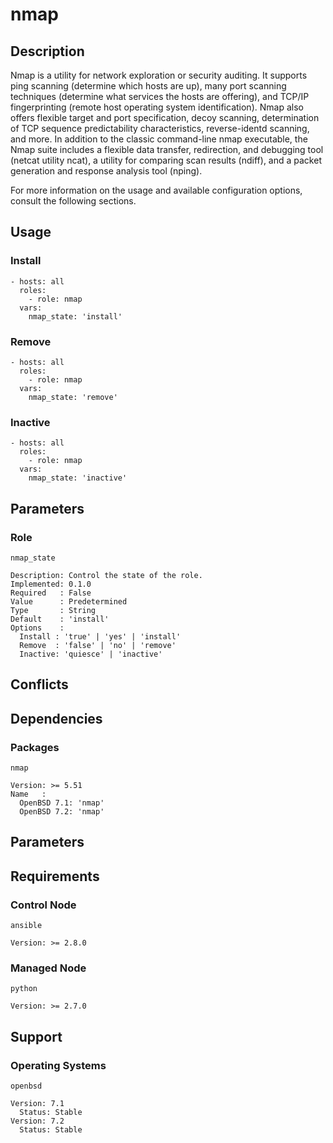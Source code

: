 # nmap

## Description

Nmap is a utility for network exploration or security auditing. It supports ping
scanning (determine which hosts are up), many port scanning techniques
(determine what services the hosts are offering), and TCP/IP fingerprinting
(remote host operating system identification). Nmap also offers flexible target
and port specification, decoy scanning, determination of TCP sequence
predictability characteristics, reverse-identd scanning, and more. In addition
to the classic command-line nmap executable, the Nmap suite includes a flexible
data transfer, redirection, and debugging tool (netcat utility ncat), a utility
for comparing scan results (ndiff), and a packet generation and response
analysis tool (nping).

For more information on the usage and available configuration options,
consult the following sections.

## Usage

### Install

```
- hosts: all
  roles:
    - role: nmap
  vars:
    nmap_state: 'install'
```

### Remove

```
- hosts: all
  roles:
    - role: nmap
  vars:
    nmap_state: 'remove'
```

### Inactive

```
- hosts: all
  roles:
    - role: nmap
  vars:
    nmap_state: 'inactive'
```

## Parameters

### Role

`nmap_state`

    Description: Control the state of the role.
    Implemented: 0.1.0
    Required   : False
    Value      : Predetermined
    Type       : String
    Default    : 'install'
    Options    :
      Install : 'true' | 'yes' | 'install'
      Remove  : 'false' | 'no' | 'remove'
      Inactive: 'quiesce' | 'inactive'

## Conflicts

## Dependencies

### Packages

`nmap`

    Version: >= 5.51
    Name   :
      OpenBSD 7.1: 'nmap'
      OpenBSD 7.2: 'nmap'

## Parameters

## Requirements

### Control Node

`ansible`

    Version: >= 2.8.0

### Managed Node

`python`

    Version: >= 2.7.0

## Support

### Operating Systems

`openbsd`

    Version: 7.1
      Status: Stable
    Version: 7.2
      Status: Stable
